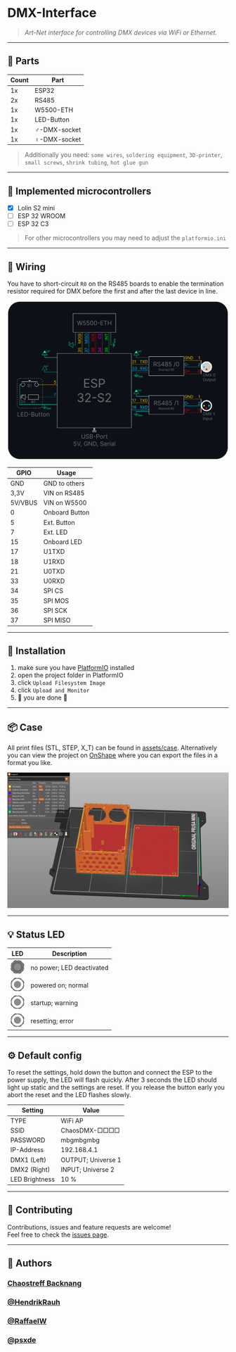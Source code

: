 # DMX-Interface

> _Art-Net interface for controlling DMX devices via WiFi or Ethernet._

---

## 🛒 Parts

| Count | Part          |
|-------|---------------|
| 1x    | ESP32         |
| 2x    | RS485         |
| 1x    | W5500-ETH     |
| 1x    | LED-Button    |
| 1x    | ♂️-DMX-socket |
| 1x    | ♀️-DMX-socket |

> Additionally you need: `some wires`, `soldering equipment`, `3D-printer`, `small screws`, `shrink tubing`, `hot glue gun`

---

## 📱 Implemented microcontrollers

-   [x] Lolin S2 mini
-   [ ] ESP 32 WROOM
-   [ ] ESP 32 C3

> For other microcontrollers you may need to adjust the `platformio.ini`

---

## 🔌 Wiring

You have to short-circuit `R0` on the RS485 boards to enable the termination resistor required for DMX before the first and after the last device in line.

![Circuit diagram](/assets/circuit/diagram.svg)

| GPIO    | Usage          |
|---------|----------------|
| GND     | GND to others  |
| 3,3V    | VIN on RS485   |
| 5V/VBUS | VIN on W5500   |
| 0       | Onboard Button |
| 5       | Ext. Button    |
| 7       | Ext. LED       |
| 15      | Onboard LED    |
| 17      | U1TXD          |
| 18      | U1RXD          |
| 21      | U0TXD          |
| 33      | U0RXD          |
| 34      | SPI CS         |
| 35      | SPI MOS        |
| 36      | SPI SCK        |
| 37      | SPI MISO       |

---

## 🚀 Installation

1. make sure you have [PlatformIO](https://platformio.org/) installed
2. open the project folder in PlatformIO
3. click `Upload Filesystem Image`
4. click `Upload and Monitor`
5. 🏁 you are done 🎉

---

## 📦 Case

All print files (STL, STEP, X_T) can be found in [assets/case](/assets/case/). Alternatively you can view the project on [OnShape](https://cad.onshape.com/documents/7363818fd18bf0cbf094790e/w/52455282b39e47fbde5d0e53/e/9bec98aa83a813dc9a4d6ab2) where you can export the files in a format you like.

![Prusa Slicer with case loaded](/assets/case/Screenshot.png)

---

## 💡 Status LED

| LED                               | Description               |
|-----------------------------------|---------------------------|
| ![off](/assets/led/off.gif)       | no power; LED deactivated |
| ![static](/assets/led/static.gif) | powered on; normal        |
| ![slow](/assets/led/slow.gif)     | startup; warning          |
| ![fast](/assets/led/fast.gif)     | resetting; error          |

---

## ⚙️ Default config

To reset the settings, hold down the button and connect the ESP to the power supply, the LED will flash quickly. After 3 seconds the LED should light up static and the settings are reset. If you release the button early you abort the reset and the LED flashes slowly.

| Setting        | Value              |
|----------------|--------------------|
| TYPE           | WiFi AP            |
| SSID           | ChaosDMX-□□□□      |
| PASSWORD       | mbgmbgmbg          |
| IP-Address     | 192.168.4.1        |
| DMX1 (Left)    | OUTPUT; Universe 1 |
| DMX2 (Right)   | INPUT; Universe 2  |
| LED Brightness | 10 %               |

---

## 🤝 Contributing

Contributions, issues and feature requests are welcome!<br />Feel free to check the [issues page](https://github.com/HendrikRauh/dmx-interface/issues).

---

## 👥 Authors

### [Chaostreff Backnang](https://chaostreff-backnang.de/)

### [@HendrikRauh](https://github.com/HendrikRauh)

### [@RaffaelW](https://github.com/RaffaelW)

### [@psxde](https://github.com/psxde)
